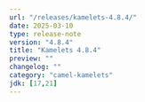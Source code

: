 ```yaml
---
url: "/releases/kamelets-4.8.4/"
date: 2025-03-10
type: release-note
version: "4.8.4"
title: "Kamelets 4.8.4"
preview: ""
changelog: ""
category: "camel-kamelets"
jdk: [17,21]
---
```

